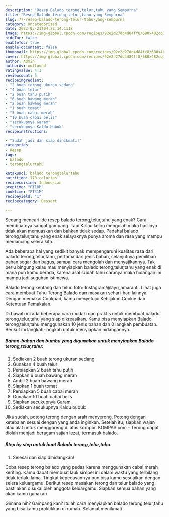 ```yaml
---
description: "Resep Balado terong,telur,tahu yang Sempurna"
title: "Resep Balado terong,telur,tahu yang Sempurna"
slug: 77-resep-balado-terong-telur-tahu-yang-sempurna
category: Uncategorized
date: 2022-05-21T04:22:14.111Z
image: https://img-global.cpcdn.com/recipes/92e2d27dd4d84ff8/680x482cq70/balado-terongtelurtahu-foto-resep-utama.jpg
hideToc: false
enableToc: true
enableTocContent: false
thumbnail: https://img-global.cpcdn.com/recipes/92e2d27dd4d84ff8/680x482cq70/balado-terongtelurtahu-foto-resep-utama.jpg
cover: https://img-global.cpcdn.com/recipes/92e2d27dd4d84ff8/680x482cq70/balado-terongtelurtahu-foto-resep-utama.jpg
author: Admin
authorAv: notfound
ratingvalue: 4.3
reviewcount: 5
recipeingredient:
- "2 buah terong ukuran sedang"
- "4 buah telur"
- "2 buah tahu putih"
- "6 buah bawang merah"
- "2 buah bawang merah"
- "1 buah tomat"
- "5 buah cabai merah"
- "10 buah cabai belis"
- "secukupnya Garam"
- "secukupnya Kaldu bubuk"
recipeinstructions:

- "Sudah jadi dan siap dinikmati!"
categories:
- Resep
tags:
- balado
- terongtelurtahu

katakunci: balado terongtelurtahu 
nutrition: 170 calories
recipecuisine: Indonesian
preptime: "PT18M"
cooktime: "PT31M"
recipeyield: "1"
recipecategory: Dessert

---
```



Sedang mencari ide resep balado terong,telur,tahu yang enak? Cara membuatnya sangat gampang. Tapi Kalau keliru mengolah maka hasilnya tidak akan memuaskan dan bahkan tidak sedap. Padahal balado terong,telur,tahu yang enak selayaknya punya aroma dan rasa yang mampu memancing selera kita.


Ada beberapa hal yang sedikit banyak mempengaruhi kualitas rasa dari balado terong,telur,tahu, pertama dari jenis bahan, selanjutnya pemilihan bahan segar dan bagus, sampai cara mengolah dan menyajikannya. Tak perlu bingung kalau mau menyiapkan balado terong,telur,tahu yang enak di mana pun kamu berada, karena asal sudah tahu caranya maka hidangan ini mampu jadi suguhan istimewa.

Balado terong kentang dan telur. foto: Instagram/@ayu_amaranti. Lihat juga cara membuat Tahu Terong Balado dan masakan sehari-hari lainnya. Dengan memakai Cookpad, kamu menyetujui Kebijakan Cookie dan Ketentuan Pemakaian.


Di bawah ini ada beberapa cara mudah dan praktis untuk membuat balado terong,telur,tahu yang siap dikreasikan. Kamu bisa menyiapkan Balado terong,telur,tahu menggunakan 10 jenis bahan dan 0 langkah pembuatan. Berikut ini langkah-langkah untuk menyiapkan hidangannya.

<!--inarticleads1-->

##### Bahan-bahan dan bumbu yang digunakan untuk menyiapkan Balado terong,telur,tahu:

1. Sediakan 2 buah terong ukuran sedang
1. Gunakan 4 buah telur
1. Persiapkan 2 buah tahu putih
1. Siapkan 6 buah bawang merah
1. Ambil 2 buah bawang merah
1. Siapkan 1 buah tomat
1. Persiapkan 5 buah cabai merah
1. Gunakan 10 buah cabai belis
1. Siapkan secukupnya Garam
1. Sediakan secukupnya Kaldu bubuk


Jika sudah, potong terong dengan arah menyerong. Potong dengan ketebalan sesuai dengan yang anda inginkan. Setelah itu, siapkan wajan atau alat untuk menggoreng di atas kompor. KOMPAS.com - Terong dapat diolah menjadi beragam sajian lezat, termasuk balado. 

<!--inarticleads2-->

##### Step by step untuk buat Balado terong,telur,tahu:


1. Selesai dan siap dihidangkan!

Coba resep terong balado yang pedas karena menggunakan cabai merah keriting. Kamu dapat membuat lauk simpel ini dalam waktu yang terbilang tidak terlalu lama. Tingkat kepedasannya pun bisa kamu sesuaikan dengan selera keluargamu. Berikut resep masakan terong dan telur balado yang pasti akan disukai oleh anggota keluargamu. Siapkan semua bahan yang akan kamu gunakan. 

Gimana nih? Gampang kan? Itulah cara menyiapkan balado terong,telur,tahu yang bisa kamu praktikkan di rumah. Selamat menikmati
